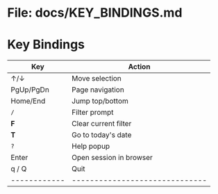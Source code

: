 # File: docs/KEY_BINDINGS.md
# Key Bindings

| Key          | Action                         |
|--------------|--------------------------------|
| ↑/↓          | Move selection                 |
| PgUp/PgDn    | Page navigation                |
| Home/End     | Jump top/bottom                |
| `/`          | Filter prompt                  |
| **F**        | Clear current filter           |
| **T**        | Go to today's date             |
| `?`          | Help popup                     |
| Enter        | Open session in browser        |
| q / Q        | Quit                           |
| ------------ | ------------------------------ |
